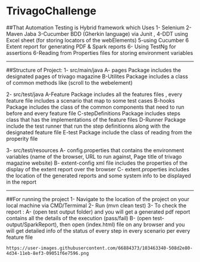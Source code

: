 # TrivagoChallenge
 ##That Automation Testing is Hybrid framework which Uses 
 1- Selenium
 2- Maven Jaba
 3-Cucumber BDD (Gherkin language) via Junit ,
 4-DDT using Excel sheet (for storing locators of the webElements)
 5-using Cucumber 6 Extent report for generating PDF & Spark reports
 6- Using TestNg for assertions
 6-Reading from Properties files for storing environment variables
_________

##Structure of Project:
1- src/main/java
 A- pages Package includes the designated pages of trivago magazine
 B-Utilites Package includes a class of common methods like (scroll to the webelement)
 
2- src/test/java
 A-Feature Package includes all the features files , every feature file includes a scenario that map to some test cases
 B-hooks Package includes the class of the common components that need to run before and every feature file
 C-stepDefinitions Package includes steps class that has the implementations of the feature files
 D-Runner Package include the test runner that run the step definitionns along with the designated feature file
 E-test Package include the class of reading from the properity file
 
 
3- src/test/resources
  A- config.properties that contains the environment variables (name of the browser, URL to run against, Page title of trivago magazine website)
  B- extent-config xml file includes the properties of the display of the extent report over the browser
  C- extent.properties includes the location of the generated reports and some system info to be displayed in the report
  

_________

##For running the project 
1- Navigate to the location of the project on your local machine via CMD/Termimal
2- Run (mvn clean test)
3- To check the report :
 A- (open test output folder) and you will get a generated pdf report contains all the details of the execution (pass/fail)
 B- (open test-output/SparkReport), then open (index.html) file on any browser and you will get detailed info of the status
    of every step in every scenario per every feature file
    
    https://user-images.githubusercontent.com/66884373/103463340-508d2e80-4d34-11eb-8ef3-09051f6e7596.png
